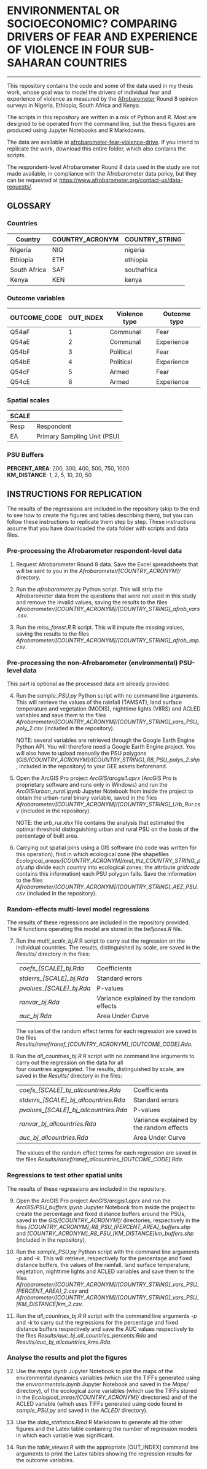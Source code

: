 # ENVIRONMENTAL OR SOCIOECONOMIC? COMPARING DRIVERS OF FEAR AND EXPERIENCE OF VIOLENCE IN FOUR SUB-SAHARAN COUNTRIES 
___

This repository contains the code and some of the data used in my thesis work, whose goal was to model the drivers
of individual fear and experience of violence as measured by the [Afrobarometer](https://www.afrobarometer.org/) Round 8 opinion surveys in Nigeria,
Ethiopia, South Africa and Kenya.  

The scripts in this repository are written in a mix of Python and R. Most are designed to be operated from the 
command line, but the thesis figures are produced using Jupyter Notebooks and R Markdowns.

The data are available at [afrobarometer-fear-violence-drive](https://drive.google.com/drive/folders/17uVDb_O3bwmzv2DRca-LNa15jkRg28dB?usp=sharing). If you intend to replicate the work, download this entire folder, which also contains
the scripts. 

The respondent-level Afrobarometer Round 8 data used in the study are not made available, in compliance with the 
Afrobarometer data policy, but they can be requested at https://www.afrobarometer.org/contact-us/data-requests/.

## GLOSSARY 

### Countries
 
| Country | COUNTRY_ACRONYM | COUNTRY_STRING | 
|---|---|---|
| Nigeria | NIG            | nigeria |
| Ethiopia | ETH            | ethiopia |
| South Africa | SAF            | southafrica |
| Kenya | KEN            | kenya | 

### Outcome variables

|OUTCOME_CODE|OUT_INDEX|Violence type|Outcome type|
|---|---|---|---|
|Q54aF|1|Communal|Fear|
|Q54aE|2|Communal|Experience|
|Q54bF|3|Political|Fear|
|Q54bE|4|Political|Experience|
|Q54cF|5|Armed|Fear|
|Q54cE|6|Armed|Experience|

### Spatial scales

|SCALE||
|---|---|
|Resp|Respondent|
|EA|Primary Sampling Unit (PSU)|

### PSU Buffers 

**PERCENT_AREA**: 200, 300, 400, 500, 750, 1000  
**KM_DISTANCE**: 1, 2, 5, 10, 20, 50   

## INSTRUCTIONS FOR REPLICATION

The results of the regressions are included in the repository (skip to the end to see how to create the figures and tables
describing them), but you can follow these instructions to replicate them step by step. These instructions assume that you
have downloaded the data folder with scripts and data files.

### Pre-processing the Afrobarometer respondent-level data

1. Request Afrobarometer Round 8 data. Save the Excel spreadsheets that will be sent to you in the 
   *Afrobarometer/[COUNTRY\_ACRONYM]/* directory. 
   
2. Run the *afrobarometer.py* Python script. This will strip the Afrobarometer data from the questions that were
   not used in this study and remove the invalid values, saving the results to the files 
   *Afrobarometer/[COUNTRY\_ACRONYM]/[COUNTRY\_STRING]\_afrob\_vars.csv*.
   
3. Run the *miss\_forest.R* R script. This will impute the missing values, saving the results to the files
   *Afrobarometer/[COUNTRY\_ACRONYM]/[COUNTRY\_STRING]\_afrob\_imp.csv*.

### Pre-processing the non-Afrobarometer (environmental) PSU-level data
This part is optional as the processed data are already provided.  

4. Run the *sample\_PSU.py* Python script with no command line arguments. This will retrieve the values of the 
   rainfall (TAMSAT), land surface temperature and vegetation (MODIS), nighttime lights
   (VIIRS) and ACLED variables and save them to the files 
   *Afrobarometer/[COUNTRY\_ACRONYM]/[COUNTRY\_STRING]\_vars\_PSU\_poly\_2.csv* (included in the repository).  
   
   NOTE: several variables are retrieved through the Google Earth Engine Python API. You will therefore need a 
   Google Earth Engine project. You will also have to upload manually the PSU polygons 
   (*GIS/[COUNTRY\_ACRONYM]/[COUNTRY\_STRING]\_R8\_PSU\_polys\_2.shp*, included in the repository) to your GEE assets beforehand.
   
5. Open the ArcGIS Pro project *ArcGIS/arcgis1.aprx* (ArcGIS Pro is proprietary software and runs only in Windows) and run the *ArcGIS/urban\_rural.ipynb* Jupyter Notebook from
   inside the project to obtain the urban-rural binary variable, saved in the files
   *Afrobarometer/[COUNTRY\_ACRONYM]/[COUNTRY\_STRING]\_Urb\_Rur.csv* (included in the repository).  
   
   NOTE: the *urb\_rur.xlsx* file contains the analysis that estimated the optimal threshold distinguishing urban and
   rural PSU on the basis of the percentage of built area.
   
6. Carrying out spatial joins using a GIS software (no code was written for this operation), find in which ecological 
   zone (the shapefiles *Ecological\_areas/[COUNTRY\_ACRONYM]/mst\_thz\_COUNTRY\_STRING\_poly.shp* divide each country into 
   ecological zones; the attribute *gridcode* contains this information) each PSU polygon falls. Save the information
   to the files *Afrobarometer/[COUNTRY\_ACRONYM]/[COUNTRY\_STRING]\_AEZ\_PSU.csv* (included in the repository).
   
### Random-effects multi-level model regressions
The results of these regressions are included in the repository provided. The R functions operating the model are stored in 
the *belljones.R* file.  

7. Run the *multi\_scale\_bj.R* R script to carry out the regression on the individual countries. The results,
   distinguished by scale, are saved in the *Results/* directory in the files:
   
   | | |
   |---|---|
   |*coefs\_[SCALE]\_bj.Rda*	| Coefficients| 
   |*stderrs\_[SCALE]\_bj.Rda*	|Standard errors|
   |*pvalues\_[SCALE]\_bj.Rda*	|P-values|
   |*ranvar\_bj.Rda*		|Variance explained by the random effects|
   |*auc\_bj.Rda*			|Area Under Curve|

   
   The values of the random effect terms for each regression are saved in the files 
   *Results/ranef/ranef\_[COUNTRY\_ACRONYM]\_[OUTCOME\_CODE].Rda*.
   
9. Run the *all\_countries\_bj.R* R script with no command line arguments to carry out the regression on the data for all 	
   four countries aggregated. The results, distinguished by scale, are saved in the *Results/* directory in the files:
   
   | | |
   |---|---|
   |*coefs\_[SCALE]\_bj\_allcountries.Rda*	| Coefficients| 
   |*stderrs\_[SCALE]\_bj\_allcountries.Rda*	|Standard errors|
   |*pvalues\_[SCALE]\_bj\_allcountries.Rda*	|P-values|
   |*ranvar\_bj\_allcountries.Rda*		|Variance explained by the random effects|
   |*auc\_bj\_allcountries.Rda*			|Area Under Curve|
   
   The values of the random effect terms for each regression are saved in the files 
   *Results/ranef/ranef\_allcountries\_[OUTCOME\_CODE].Rda*.

### Regressions to test other spatial units
The results of these regressions are included in the repository.  

9. Open the ArcGIS Pro project *ArcGIS/arcgis1.aprx* and run the *ArcGIS/PSU\_buffers.ipynb* Jupyter Notebook from
   inside the project to create the percentage and fixed distance buffers around the PSUs, saved in the 
   *GIS/[COUNTRY\_ACRONYM]/* directories, respectively in the files *[COUNTRY\_ACRONYM]\_R8\_PSU\_[PERCENT\_AREA]\_buffers.shp*
   and *[COUNTRY\_ACRONYM]\_R8\_PSU\_[KM\_DISTANCE]km\_buffers.shp* (included in the repository).
   
10. Run the *sample\_PSU.py* Python script with the command line arguments *-p* and *-k*. This will retrieve, 
    respectively for the percentage and fixed distance buffers, the values of the rainfall, land surface
    temperature, vegetation, nighttime lights and ACLED variables and save them to the files 
    *Afrobarometer/[COUNTRY\_ACRONYM]/[COUNTRY\_STRING]\_vars\_PSU\_[PERCENT\_AREA]\_2.csv* and
    *Afrobarometer/[COUNTRY\_ACRONYM]/[COUNTRY\_STRING]\_vars\_PSU\_[KM\_DISTANCE]km\_2.csv*.
    
11. Run the *all\_countries\_bj.R* R script with the command line arguments *-p* and *-k* to carry out the regressions for 
    the percentage and fixed distance buffers respectively and save the AUC values respectively to the files 
    *Results/auc\_bj\_all\_countries\_percents.Rda* and *Results/auc\_bj\_allcountries\_kms.Rda*.

### Analyse the results and plot the figures

12. Use the *maps.ipynb* Jupyter Notebook to plot the maps of the environmental dynamics variables (which use the TIFFs
    generated using the *environmentals.ipynb* Jupyter Notebook and saved in the *Maps/* directory), of the ecological
    zone variables (which use the TIFFs stored in the *Ecological\_areas/[COUNTRY\_ACRONYM]/* directories) and of the 
    ACLED variable (which uses TIFFs generated using code found in *sample\_PSU.py* and saved in the *ACLED/* directory).
    
13. Use the *data\_statistics.Rmd* R Markdown to generate all the other figures and the Latex table containing the number of
    regression models in which each variable was significant.
    
14. Run the *table_viewer.R* with the appropriate [OUT_INDEX] command line arguments to print the Latex tables showing
    the regression results for the outcome variables.
